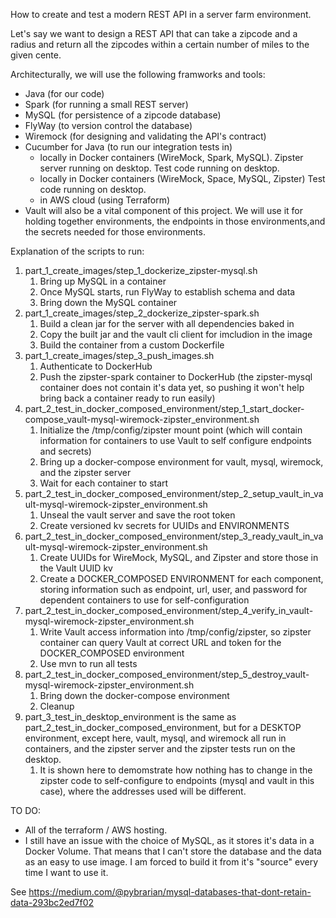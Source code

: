 How to create and test a modern REST API in a server farm environment.

Let's say we want to design a REST API that can take a zipcode and a radius and return all the zipcodes within a certain number of miles to the given cente.

Architecturally, we will use the following framworks and tools:

- Java (for our code)
- Spark (for running a small REST server)
- MySQL (for persistence of a zipcode database)
- FlyWay (to version control the database)
- Wiremock (for designing and validating the API's contract)
- Cucumber for Java (to run our integration tests in)
    - locally in Docker containers (WireMock, Spark, MySQL).  Zipster server running on desktop.  Test code running on desktop.
    - locally in Docker containers (WireMock, Space, MySQL, Zipster)  Test code running on desktop.
    - in AWS cloud (using Terraform)
- Vault will also be a vital component of this project.  We will use it for holding together environments, the endpoints in those environments,and the secrets needed for those environments.

Explanation of the scripts to run:

1. part_1_create_images/step_1_dockerize_zipster-mysql.sh
    1. Bring up MySQL in a container
    1. Once MySQL starts, run FlyWay to establish schema and data
    1. Bring down the MySQL container
1. part_1_create_images/step_2_dockerize_zipster-spark.sh
    1. Build a clean jar for the server with all dependencies baked in
    1. Copy the built jar and the vault cli client for imcludion in the image
    1. Build the container from a custom Dockerfile 
1. part_1_create_images/step_3_push_images.sh
    1. Authenticate to DockerHub
    1. Push the zipster-spark container to DockerHub (the zipster-mysql container does not contain it's data yet, so pushing it won't help bring back a container ready to run easily)
1. part_2_test_in_docker_composed_environment/step_1_start_docker-compose_vault-mysql-wiremock-zipster_environment.sh
    1. Initialize the /tmp/config/zipster mount point (which will contain information for containers to use Vault to self configure endpoints and secrets)
    1. Bring up a docker-compose environment for vault, mysql, wiremock, and the zipster server
    1. Wait for each container to start
1. part_2_test_in_docker_composed_environment/step_2_setup_vault_in_vault-mysql-wiremock-zipster_environment.sh
    1. Unseal the vault server and save the root token
    1. Create versioned kv secrets for UUIDs and ENVIRONMENTS
1. part_2_test_in_docker_composed_environment/step_3_ready_vault_in_vault-mysql-wiremock-zipster_environment.sh
    1. Create UUIDs for WireMock, MySQL, and Zipster and store those in the Vault UUID kv
    1. Create a DOCKER_COMPOSED ENVIRONMENT for each component, storing information such as endpoint, url, user, and password for dependent containers to use for self-configuration
1. part_2_test_in_docker_composed_environment/step_4_verify_in_vault-mysql-wiremock-zipster_environment.sh
    1. Write Vault access information into /tmp/config/zipster, so zipster container can query Vault at correct URL and token for the DOCKER_COMPOSED environment
    1. Use mvn to run all tests
1. part_2_test_in_docker_composed_environment/step_5_destroy_vault-mysql-wiremock-zipster_environment.sh
    1. Bring down the docker-compose environment
    1. Cleanup
1.  part_3_test_in_desktop_environment is the same as part_2_test_in_docker_composed_environment, but for a DESKTOP environment, except here, vault, mysql, and wiremock all run in containers, and the zipster server and the zipster tests run on the desktop.
    1.  It is shown here to demomstrate how nothing has to change in the zipster code to self-configure to endpoints (mysql and vault in this case), where the addresses used will be different.

TO DO:

- All of the terraform / AWS hosting.
- I still have an issue with the choice of MySQL, as it stores it's data in a Docker Volume.  That means that I can't store the database and the data as an easy to use image.  I am forced to build it from it's "source" every time I want to use it.

See https://medium.com/@pybrarian/mysql-databases-that-dont-retain-data-293bc2ed7f02